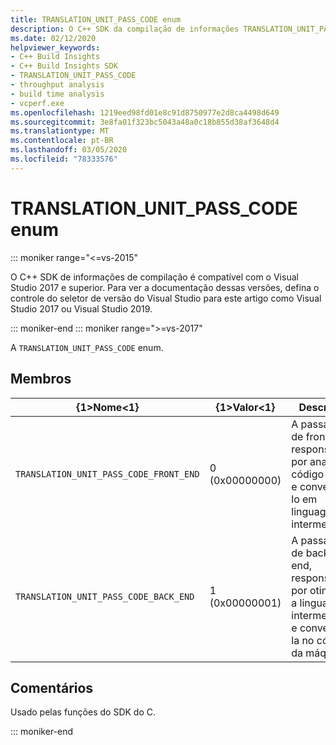```yaml
---
title: TRANSLATION_UNIT_PASS_CODE enum
description: O C++ SDK da compilação de informações TRANSLATION_UNIT_PASS_CODE referência de enumeração.
ms.date: 02/12/2020
helpviewer_keywords:
- C++ Build Insights
- C++ Build Insights SDK
- TRANSLATION_UNIT_PASS_CODE
- throughput analysis
- build time analysis
- vcperf.exe
ms.openlocfilehash: 1219eed98fd01e8c91d8750977e2d8ca4498d649
ms.sourcegitcommit: 3e8fa01f323bc5043a48a0c18b855d38af3648d4
ms.translationtype: MT
ms.contentlocale: pt-BR
ms.lasthandoff: 03/05/2020
ms.locfileid: "78333576"
---
```

# <a name="translation_unit_pass_code-enum"></a>TRANSLATION_UNIT_PASS_CODE enum

::: moniker range="<=vs-2015"

O C++ SDK de informações de compilação é compatível com o Visual Studio 2017 e superior. Para ver a documentação dessas versões, defina o controle do seletor de versão do Visual Studio para este artigo como Visual Studio 2017 ou Visual Studio 2019.

::: moniker-end
::: moniker range=">=vs-2017"

A `TRANSLATION_UNIT_PASS_CODE` enum.

## <a name="members"></a>Membros

| {1&gt;Nome&lt;1} | {1&gt;Valor&lt;1} | Descrição |
|--|--|--|
| `TRANSLATION_UNIT_PASS_CODE_FRONT_END` | 0 (0x00000000) | A passagem de front-end, responsável por analisar o código-fonte e convertê-lo em linguagem intermediária. |
| `TRANSLATION_UNIT_PASS_CODE_BACK_END` | 1 (0x00000001) | A passagem de back-end, responsável por otimizar a linguagem intermediária e convertê-la no código da máquina. |

## <a name="remarks"></a>Comentários

Usado pelas funções do SDK do C.

::: moniker-end
